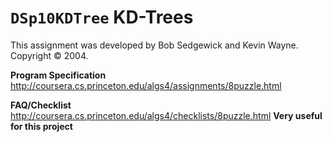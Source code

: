 # <code>DSp10KDTree</code> KD-Trees

This assignment was developed by Bob Sedgewick and Kevin Wayne.
Copyright © 2004.

**Program Specification**<br>
http://coursera.cs.princeton.edu/algs4/assignments/8puzzle.html

**FAQ/Checklist**<br>
http://coursera.cs.princeton.edu/algs4/checklists/8puzzle.html **Very useful for this project**
